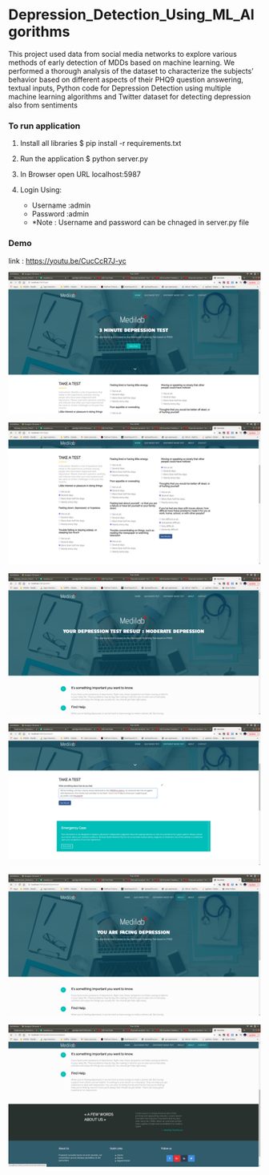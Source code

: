 # Depression_Detection_Using_ML_Algorithms
This project used data from social media networks to explore various methods of early detection of MDDs based on machine learning. We performed a thorough analysis of the dataset to characterize the subjects’ behavior based on different aspects of their PHQ9 question answering, textual inputs, Python code for Depression Detection using multiple machine learning algorithms and Twitter dataset for detecting depression also from sentiments

### To run application

1. Install all libraries
$ pip install -r requirements.txt

2. Run the application
$ python server.py

3. In Browser open URL localhost:5987

4. Login Using:
   - Username :admin
   - Password :admin
   - *Note : Username and password can be chnaged in server.py file

### Demo
link : https://youtu.be/CucCcR7J-yc

![](static/scrn1.png)

![](static/scrn2.png)

![](static/scrn3.png)

![](static/scrn4.png)

![](static/scrn5.png)

![](static/scrn6.png)

